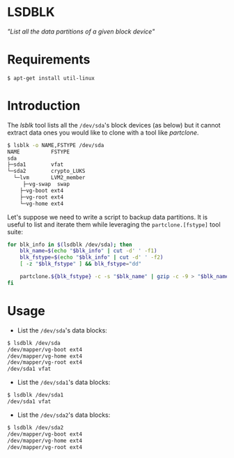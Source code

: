 LSDBLK
======

*"List all the data partitions of a given block device"*

# Requirements

```
$ apt-get install util-linux
```

# Introduction

The *lsblk* tool lists all the `/dev/sda`'s block devices (as below) but
it cannot extract data ones you would like to clone with a tool like
*partclone*.

```bash
$ lsblk -o NAME,FSTYPE /dev/sda
NAME          FSTYPE
sda
├─sda1        vfat
└─sda2        crypto_LUKS
  └─lvm       LVM2_member
     ├─vg-swap  swap
    ├─vg-boot ext4
    ├─vg-root ext4
    └─vg-home ext4
```

Let's suppose we need to write a script to backup data partitions.
It is useful to list and iterate them while leveraging the `partclone.[fstype]`
tool suite:

```bash
for blk_info in $(lsdblk /dev/sda); then
    blk_name=$(echo "$blk_info" | cut -d' ' -f1)
    blk_fstype=$(echo "$blk_info" | cut -d' ' -f2)
    [ -z "$blk_fstype" ] && blk_fstype="dd"

    partclone.${blk_fstype} -c -s "$blk_name" | gzip -c -9 > "$blk_name".gz
fi
```

# Usage

* List the `/dev/sda`'s data blocks:

```bash
$ lsdblk /dev/sda
/dev/mapper/vg-boot ext4
/dev/mapper/vg-home ext4
/dev/mapper/vg-root ext4
/dev/sda1 vfat
```

* List the `/dev/sda1`'s data blocks:

```bash
$ lsdblk /dev/sda1
/dev/sda1 vfat
```

* List the `/dev/sda2`'s data blocks:

```bash
$ lsdblk /dev/sda2
/dev/mapper/vg-boot ext4
/dev/mapper/vg-home ext4
/dev/mapper/vg-root ext4
```
